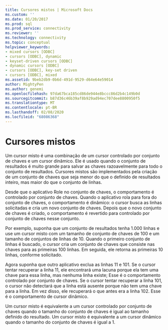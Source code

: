 ```yaml
---
title: Cursores mistos | Microsoft Docs
ms.custom: ''
ms.date: 01/20/2017
ms.prod: sql
ms.prod_service: connectivity
ms.reviewer: ''
ms.technology: connectivity
ms.topic: conceptual
helpviewer_keywords:
- mixed cursors [ODBC]
- cursors [ODBC], dynamic
- keyset-driven cursors [ODBC]
- dynamic cursors [ODBC]
- cursors [ODBC], key-set driven
- cursors [ODBC], mixed
ms.assetid: 9beb2db9-0b6d-491d-9529-d64e64e59014
author: MightyPen
ms.author: genemi
ms.openlocfilehash: 97da67bca185cd86de944e8bccc86d2b4c149b0d
ms.sourcegitcommit: b87d36c46b39af8b929ad94ec707dee8800950f5
ms.translationtype: MT
ms.contentlocale: pt-BR
ms.lasthandoff: 02/08/2020
ms.locfileid: "68086368"
---
```

# <a name="mixed-cursors"></a>Cursores mistos

Um cursor misto é uma combinação de um cursor controlado por conjunto de chaves e um cursor dinâmico. Ele é usado quando o conjunto de resultados é muito grande para salvar as chaves razoavelmente para todo o conjunto de resultados. Cursores mistos são implementados pela criação de um conjunto de chaves que seja menor do que o definido de resultados inteiro, mas maior do que o conjunto de linhas.  
  
 Desde que o aplicativo Role no conjunto de chaves, o comportamento é controlado por conjunto de chaves. Quando o aplicativo rola para fora do conjunto de chaves, o comportamento é dinâmico: o cursor busca as linhas solicitadas e cria um novo conjunto de chaves. Depois que o novo conjunto de chaves é criado, o comportamento é revertido para controlado por conjunto de chaves nesse conjunto.  
  
 Por exemplo, suponha que um conjunto de resultados tenha 1.000 linhas e use um cursor misto com um tamanho de conjunto de chaves de 100 e um tamanho de conjuntos de linhas de 10. Quando o primeiro conjunto de linhas é buscado, o cursor cria um conjunto de chaves que consiste nas chaves para as primeiras 100 linhas. Em seguida, ele retorna as primeiras 10 linhas, conforme solicitado.  
  
 Agora suponha que outro aplicativo exclua as linhas 11 e 101. Se o cursor tentar recuperar a linha 11, ele encontrará uma lacuna porque ela tem uma chave para essa linha, mas nenhuma linha existe; Esse é o comportamento controlado por conjunto de chaves. Se o cursor tentar recuperar a linha 101, o cursor não detectará que a linha está ausente porque não tem uma chave para a linha. Em vez disso, ele recuperará o que antes era a linha 102. Esse é o comportamento de cursor dinâmico.  
  
 Um cursor misto é equivalente a um cursor controlado por conjunto de chaves quando o tamanho do conjunto de chaves é igual ao tamanho definido do resultado. Um cursor misto é equivalente a um cursor dinâmico quando o tamanho do conjunto de chaves é igual a 1.
